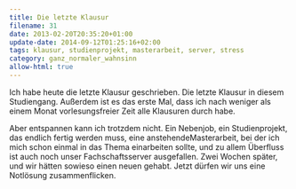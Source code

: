 ```yaml
---
title: Die letzte Klausur
filename: 31
date: 2013-02-20T20:35:20+01:00
update-date: 2014-09-12T01:25:16+02:00
tags: klausur, studienprojekt, masterarbeit, server, stress
category: ganz_normaler_wahnsinn
allow-html: true
---
```


<p>Ich habe heute die letzte Klausur geschrieben. Die letzte Klausur in diesem Studiengang. Außerdem ist es das erste Mal, dass ich nach weniger als einem Monat vorlesungsfreier Zeit alle Klausuren durch habe.</p>

<p>Aber entspannen kann ich trotzdem nicht. Ein Nebenjob, ein Studienprojekt, das endlich fertig werden muss, eine anstehendeMasterarbeit, bei der ich mich schon einmal in das Thema einarbeiten sollte, und zu allem Überfluss ist auch noch unser Fachschaftsserver ausgefallen. Zwei Wochen später, und wir hätten sowieso einen neuen gehabt. Jetzt dürfen wir uns eine Notlösung zusammenflicken.</p>


